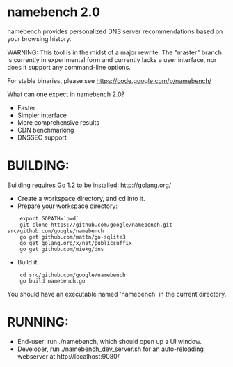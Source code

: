 namebench 2.0
=============
namebench provides personalized DNS server recommendations based on your
browsing history.

WARNING: This tool is in the midst of a major rewrite. The "master" branch is currently in experimental
form and currently lacks a user interface, nor does it support any command-line options.

For stable binaries, please see https://code.google.com/p/namebench/

What can one expect in namebench 2.0?

* Faster
* Simpler interface
* More comprehensive results
* CDN benchmarking
* DNSSEC support


BUILDING:
=========
Building requires Go 1.2 to be installed: http://golang.org/

* Create a workspace directory, and cd into it.
* Prepare your workspace directory:

```
    export GOPATH=`pwd`
    git clone https://github.com/google/namebench.git src/github.com/google/namebench
    go get github.com/mattn/go-sqlite3
    go get golang.org/x/net/publicsuffix
    go get github.com/miekg/dns
```

* Build it.

```
    cd src/github.com/google/namebench
    go build namebench.go
```

You should have an executable named 'namebench' in the current directory.


RUNNING:
========
* End-user: run ./namebench, which should open up a UI window.
* Developer, run ./namebench_dev_server.sh for an auto-reloading webserver at http://localhost:9080/
